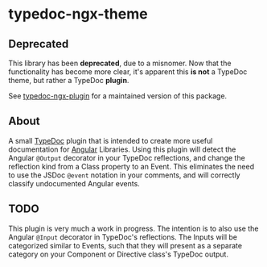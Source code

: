 # typedoc-ngx-theme

## Deprecated

This library has been **deprecated**, due to a misnomer. Now that the functionality has become more clear, it's apparent this **is not** a TypeDoc theme, but rather a TypeDoc **plugin**.

See [typedoc-ngx-plugin]() for a maintained version of this package.

## About

A small [TypeDoc](https://typedoc.org/) plugin that is intended to create more useful documentation for [Angular](https://angular.io) Libraries. Using this plugin will detect the Angular `@Output` decorator in your TypeDoc reflections, and change the reflection kind from a Class property to an Event. This eliminates the need to use the JSDoc `@event` notation in your comments, and will correctly classify undocumented Angular events.

## TODO

This plugin is very much a work in progress. The intention is to also use the Angular `@Input` decorator in TypeDoc's reflections. The Inputs will be categorized similar to Events, such that they will present as a separate category on your Component or Directive class's TypeDoc output.
